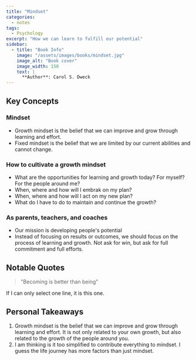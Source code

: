 ```yaml
---
title: "Mindset"
categories:
  - notes
tags:
  - Psychology
excerpt: "How we can learn to fulfill our potential"
sidebar:
  - title: "Book Info"
    image: "/assets/images/books/mindset.jpg"
    image_alt: "Book cover"
    image_width: 150
    text: |
      **Author**: Carol S. Dweck
---
```


## Key Concepts

### Mindset
- Growth mindset is the belief that we can improve and grow through learning and effort.
- Fixed mindset is the belief that we are limited by our current abilities and cannot change.

### How to cultivate a growth mindset
- What are the opportunities for learning and growth today? For myself? For the people around me?
- When, where and how will I embrak on my plan?
- When, where and how will I act on my new plan?
- What do I have to do to maintain and continue the growth?

### As parents, teachers, and coaches
- Our mission is developing people's potential
- Instead of focusing on results or outcomes, we should focus on the process of learning and growth. Not ask for win, but ask for full commitment and full efforts.

## Notable Quotes

> "Becoming is better than being"

If I can only select one line, it is this one.

## Personal Takeaways

1. Growth mindset is the belief that we can improve and grow through learning and effort. It is not only related to your own growth, but also related to the growth of the people around you.
2. I am thinking is it too simplified to contribute everything to mindset. I guess the life journey has more factors than just mindset.